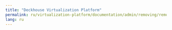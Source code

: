 ```yaml
---
title: "Deckhouse Virtualization Platform"
permalink: ru/virtualization-platform/documentation/admin/removing/removing.html
lang: ru
---
```

